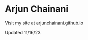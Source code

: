 # Arjun Chainani

Visit my site at [arjunchainani.github.io](www.arjunchainani.github.io/)

Updated 11/16/23
